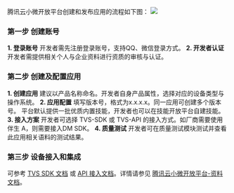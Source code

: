 腾讯云小微开放平台创建和发布应用的流程如下图：
![](https://main.qcloudimg.com/raw/a61ed27c2f5e996bb4c19dbd213ee3fa.png)
### 第一步 创建账号
**1. 登录账号**
开发者需先注册登录账号，支持QQ、微信登录方式。
**2. 开发者认证**
开发者需提供相关个人与企业资料进行资质的审核与认证。

### 第二步 创建及配置应用
**1. 创建应用**
建议以产品名称命名。开发者自身产品属性，选择对应的设备类型与操作系统。
**2. 应用配置**
填写版本号，格式为x.x.x.x。同一应用可创建多个版本号。
平台默认提供一批优质内置技能，开发者也可以在技能开放平台自建技能。
**3. 接入方案**
开发者可选择 TVS-SDK 或 TVS-API 的接入方式。如厂商需要使用伴生 A，则需要接入DM SDK。
**4. 质量测试**
开发者可在质量测试模块测试并查看此应用相关语料的测试结果。

### 第三步 设备接入和集成
可参考 [TVS SDK 文档](https://dingdang.qq.com/doc/page/225) 或 [API 接入文档](https://dingdang.qq.com/doc/page/285)。详情请参见 [腾讯云小微开放平台-资料文档](https://dingdang.qq.com/doc/page/15)。
